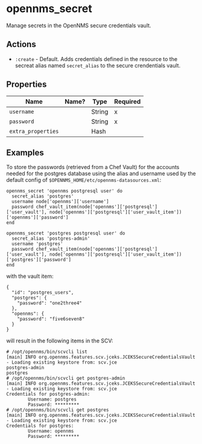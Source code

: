 # opennms\_secret

Manage secrets in the OpenNMS secure credentials vault.

## Actions

* `:create` - Default. Adds credentials defined in the resource to the secreat alias named `secret_alias` to the secure crendentials vault.

## Properties

| Name                 | Name? | Type          | Required |
| -------------------- | ----- | ------------- | -------- |
| `username`           |       | String        |     x    |
| `password`           |       | String        |     x    |
| `extra_properties`   |       | Hash          |          |

## Examples

To store the passwords (retrieved from a Chef Vault) for the accounts needed for the postgres database using the alias and username used by the default config of `$OPENNMS_HOME/etc/opennms-datasources.xml`:

```
opennms_secret 'opennms postgresql user' do
  secret_alias 'postgres'
  username node['opennms']['username']
  password chef_vault_item(node['opennms']['postgresql']['user_vault'], node['opennms']['postgresql']['user_vault_item'])['opennms']['password']
end

opennms_secret 'postgres postgresql user' do
  secret_alias 'postgres-admin'
  username 'postgres'
  password chef_vault_item(node['opennms']['postgresql']['user_vault'], node['opennms']['postgresql']['user_vault_item'])['postgres']['password']
end
```

with the vault item:

```
{
  "id": "postgres_users",
  "postgres": {
    "password": "one2three4"
  },
  "opennms": {
    "password": "five6seven8"
  }
}
```

will result in the following items in the SCV:

```
# /opt/opennms/bin/scvcli list
[main] INFO org.opennms.features.scv.jceks.JCEKSSecureCredentialsVault - Loading existing keystore from: scv.jce
postgres-admin
postgres
# /opt/opennms/bin/scvcli get postgres-admin
[main] INFO org.opennms.features.scv.jceks.JCEKSSecureCredentialsVault - Loading existing keystore from: scv.jce
Credentials for postgres-admin:
        Username: postgres
        Password: *********
# /opt/opennms/bin/scvcli get postgres
[main] INFO org.opennms.features.scv.jceks.JCEKSSecureCredentialsVault - Loading existing keystore from: scv.jce
Credentials for postgres:
        Username: opennms
        Password: *********
```
